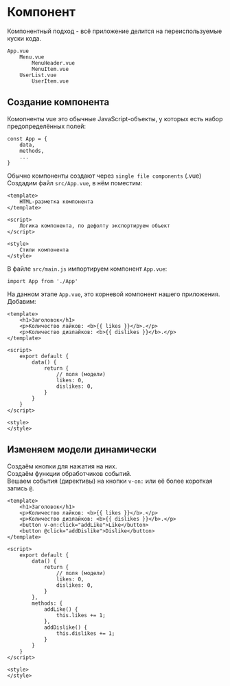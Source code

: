 #  Компонент
Компонентный подход - всё приложение делится на переиспользуемые куски кода.

    App.vue
        Menu.vue
            MenuHeader.vue
            MenuItem.vue
        UserList.vue
            UserItem.vue

## Создание компонента
Комопненты vue это обычные JavaScript-объекты, у которых есть набор предопределённых полей:

    const App = {
        data,
        methods,
        ...
    }

Обычно компоненты создают через `single file components` (.vue)  
Создадим файл `src/App.vue`, в нём поместим:

    <template>
        HTML-разметка компонента
    </template>

    <script>
        Логика компонента, по дефолту экспортируем объект
    </script>

    <style>
        Стили компонента
    </style>

В файле `src/main.js` импортируем компонент `App.vue`:

    import App from './App'

На данном этапе `App.vue`, это корневой компонент нашего приложения.  
Добавим:

    <template>
        <h1>Заголовок</h1>
        <p>Количество лайков: <b>{{ likes }}</b>.</p>
        <p>Количество дизлайков: <b>{{ dislikes }}</b>.</p>
    </template>

    <script>
        export default {
            data() {
                return {
                    // поля (модели)
                    likes: 0,
                    dislikes: 0,
                }
            }
        }
    </script>

    <style>
    </style>

## Изменяем модели динамически
Создаём кнопки для нажатия на них.  
Создаём функции обработчиков событий.  
Вешаем события (директивы) на кнопки `v-on:` или её более короткая запись `@`.  

    <template>
        <h1>Заголовок</h1>
        <p>Количество лайков: <b>{{ likes }}</b>.</p>
        <p>Количество дизлайков: <b>{{ dislikes }}</b>.</p>
        <button v-on:click="addLike">Like</button>
        <button @click="addDislike">Dislike</button>
    </template>

    <script>
        export default {
            data() {
                return {
                    // поля (модели)
                    likes: 0,
                    dislikes: 0,
                }
            },
            methods: {
                addLike() {
                    this.likes += 1;
                },
                addDislike() {
                    this.dislikes += 1;
                }
            }
        }
    </script>

    <style>
    </style>
